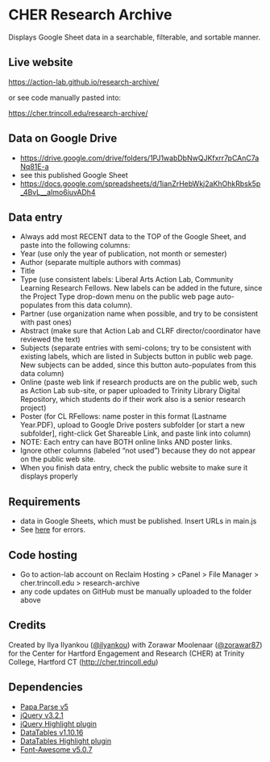 # CHER Research Archive
Displays Google Sheet data in a searchable, filterable, and sortable manner.

## Live website
https://action-lab.github.io/research-archive/

or see code manually pasted into:

https://cher.trincoll.edu/research-archive/

## Data on Google Drive
- https://drive.google.com/drive/folders/1PJ1wabDbNwQJKfxrr7pCAnC7aNq81E-a
- see this published Google Sheet
- https://docs.google.com/spreadsheets/d/1ianZrHebWkj2aKhOhkRbsk5p_4BvL__aImo6iuvADh4

## Data entry
- Always add most RECENT data to the TOP of the Google Sheet, and paste into the following columns:
- Year (use only the year of publication, not month or semester)
- Author (separate multiple authors with commas)
- Title
- Type (use consistent labels:  Liberal Arts Action Lab, Community Learning Research Fellows. New labels can be added in the future, since the Project Type drop-down menu on the public web page auto-populates from this data column).
- Partner (use organization name when possible, and try to be consistent with past ones)
- Abstract (make sure that Action Lab and CLRF director/coordinator have reviewed the text)
- Subjects (separate entries with semi-colons; try to be consistent with existing labels, which are listed in Subjects button in public web page. New subjects can be added, since this button auto-populates from this data column)
- Online (paste web link if research products are on the public web, such as Action Lab sub-site, or paper uploaded to Trinity Library Digital Repository, which students do if their work also is a senior research project)
- Poster (for CL RFellows: name poster in this format (Lastname Year.PDF), upload to Google Drive posters subfolder [or start a new subfolder], right-click Get Shareable Link, and paste link into column)
- NOTE: Each entry can have BOTH online links AND poster links.
- Ignore other columns (labeled “not used”) because they do not appear on the public web site.
- When you finish data entry, check the public website to make sure it displays properly

## Requirements
- data in Google Sheets, which must be published. Insert URLs in main.js
- See [here](https://github.com/jsoma/tabletop#if-your-publish-to-web-url-doesnt-work) for errors.

## Code hosting
- Go to action-lab account on Reclaim Hosting > cPanel > File Manager > cher.trincoll.edu > research-archive
- any code updates on GitHub must be manually uploaded to the folder above

## Credits
Created by Ilya Ilyankou ([@ilyankou](https://github.com/ilyankou)) with Zorawar Moolenaar ([@zorawar87](https://github.com/zorawar87)) for the Center for Hartford Engagement and Research (CHER) at Trinity College, Hartford CT (http://cher.trincoll.edu)

## Dependencies
* [Papa Parse v5](https://www.papaparse.com)
* [jQuery v3.2.1](https://jquery.com/)
* [jQuery Highlight plugin](https://github.com/bartaz/sandbox.js)
* [DataTables v1.10.16](https://www.datatables.net/)
* [DataTables Highlight plugin](https://github.com/DataTables/Plugins/tree/master/features/searchHighlight)
* [Font-Awesome v5.0.7](https://fontawesome.com/)
